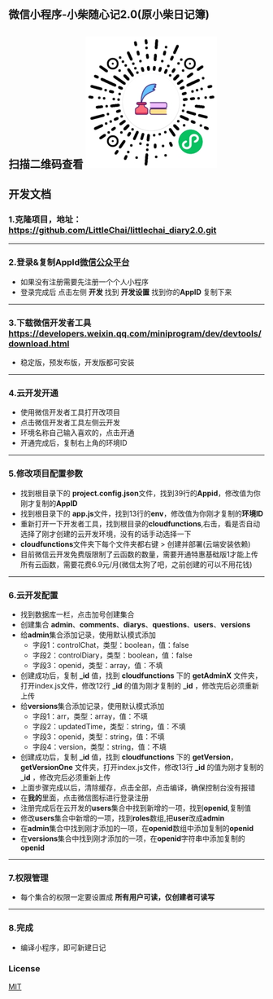 ## 微信小程序-小柴随心记2.0(原小柴日记簿)

## 扫描二维码查看 ![小柴随心记二维码](./image.jpg)

## 开发文档

### 1.克隆项目，地址： https://github.com/LittleChai/littlechai_diary2.0.git

---

### 2.登录&复制AppId[微信公众平台](https://mp.weixin.qq.com)
+ 如果没有注册需要先注册一个个人小程序
+ 登录完成后 点击左侧 **开发** 找到 **开发设置** 找到你的**AppID** 复制下来

---

### 3.下载微信开发者工具 https://developers.weixin.qq.com/miniprogram/dev/devtools/download.html
+ 稳定版，预发布版，开发版都可安装

---

### 4.云开发开通
+ 使用微信开发者工具打开改项目
+ 点击微信开发者工具左侧云开发
+ 环境名称自己输入喜欢的，点击开通
+ 开通完成后，复制右上角的环境ID

---

### 5.修改项目配置参数
+ 找到根目录下的 **project.config.json**文件，找到39行的**Appid**，修改值为你刚才复制的**AppID**
+ 找到根目录下的 **app.js**文件，找到13行的**env**，修改值为你刚才复制的**环境ID**
+ 重新打开一下开发者工具，找到根目录的**cloudfunctions**,右击，看是否自动选择了刚才创建的云开发环境，没有的话手动选择一下
+ **cloudfunctions**文件夹下每个文件夹都右键 > 创建并部署(云端安装依赖)
+ 目前微信云开发免费版限制了云函数的数量，需要开通特惠基础版1才能上传所有云函数，需要花费6.9元/月(微信太狗了吧，之前创建的可以不用花钱)

---

### 6.云开发配置
+ 找到数据库一栏，点击加号创建集合
+ 创建集合 **admin**、**comments**、**diarys**、**questions**、**users**、**versions**
+ 给**admin**集合添加记录，使用默认模式添加
   + 字段1：controlChat，类型：boolean，值：false
   + 字段2：controlDiary，类型：boolean，值：false
   + 字段3：openid，类型：array，值：不填
+ 创建成功后，复制 **_id** 值，找到 **cloudfunctions** 下的 **getAdminX** 文件夹，打开index.js文件，修改12行 **_id** 的值为刚才复制的 **_id** ，修改完后必须重新上传
+ 给**versions**集合添加记录，使用默认模式添加
   + 字段1：arr，类型：array，值：不填
   + 字段2：updatedTime，类型：string，值：不填
   + 字段3：openid，类型：string，值：不填
   + 字段4：version，类型：string，值：不填
+ 创建成功后，复制 **_id** 值，找到 **cloudfunctions** 下的 **getVersion**，**getVersionOne** 文件夹，打开index.js文件，修改13行 **_id** 的值为刚才复制的 **_id** ，修改完后必须重新上传
+ 上面步骤完成以后，清除缓存，点击全部，点击编译，确保控制台没有报错
+ 在**我的**里面，点击微信图标进行登录注册
+ 注册完成后在云开发的**users**集合中找到新增的一项，找到**openid**,复制值
+ 修改**users**集合中新增的一项，找到**roles**数组,把**user**改成**admin**
+ 在**admin**集合中找到刚才添加的一项，在**openid**数组中添加复制的**openid**
+ 在**versions**集合中找到刚才添加的一项，在**openid**字符串中添加复制的**openid**
---   

### 7.权限管理
   + 每个集合的权限一定要设置成 **所有用户可读，仅创建者可读写**

---   

### 8.完成
   + 编译小程序，即可新建日记   


### License

[MIT](LICENSE)

